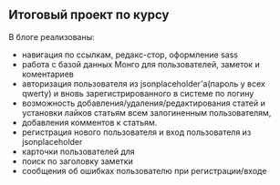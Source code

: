 ## Итоговый проект по курсу

В блоге реализованы: 

- навигация по ссылкам, редакс-стор, оформление sass
- работа с базой данных Монго для пользователей, заметок и коментариев  
- авторизация пользователя из jsonplaceholder'а(пароль у всех qwerty) и вновь зарегистрированного в системе по логину
- возможность добавления/удаления/редактирования статей и установки лайков статьям всем залогиненным пользователям,
- добавления комментов к статьям.
- регистрация нового пользователя и вход пользователя из jsonplaceholder
- карточки пользователей для 
- поиск по заголовку заметки
- сообщения об ошибках пользователю при регистрации/входе